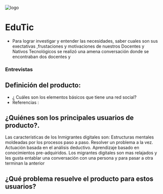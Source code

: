 ![logo](src/view/assets/img/logosi.png)
# EduTic
* Para lograr investigar y entender las necesidades, saber cuales son sus exectativas ,frustaciones  y motivaciones  de nuestros Docentes y Nativos Tecnológicos se realizó una amena conversación donde se encontraban dos docentes y 
### Entrevistas 
## Definición del producto:
 * ¿ Cuáles son los elementos básicos que tiene una red social?
* Referencias :

##  ¿Quiénes son los principales usuarios de producto?.
 Las características de los Inmigrantes digitales son: Estructuras mentales moldeadas por los procesos paso a paso. Resolver un problema a la vez. Actuación basada en el análisis deductivo. Aprendizaje basado en conocimientos pre-adquiridos. Los migrantes digitales son mas relajados y les gusta entablar una conversación con una persona y para pasar a otra terminan la anterior
##  ¿Qué problema resuelve el producto para estos usuarios?


